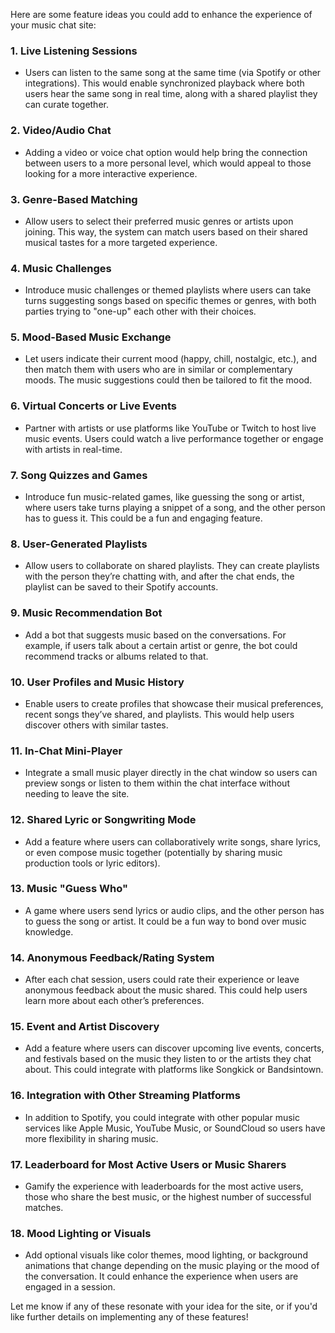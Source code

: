 Here are some feature ideas you could add to enhance the experience of your music chat site:

### 1. **Live Listening Sessions**
   - Users can listen to the same song at the same time (via Spotify or other integrations). This would enable synchronized playback where both users hear the same song in real time, along with a shared playlist they can curate together.

### 2. **Video/Audio Chat**
   - Adding a video or voice chat option would help bring the connection between users to a more personal level, which would appeal to those looking for a more interactive experience.

### 3. **Genre-Based Matching**
   - Allow users to select their preferred music genres or artists upon joining. This way, the system can match users based on their shared musical tastes for a more targeted experience.

### 4. **Music Challenges**
   - Introduce music challenges or themed playlists where users can take turns suggesting songs based on specific themes or genres, with both parties trying to "one-up" each other with their choices.

### 5. **Mood-Based Music Exchange**
   - Let users indicate their current mood (happy, chill, nostalgic, etc.), and then match them with users who are in similar or complementary moods. The music suggestions could then be tailored to fit the mood.

### 6. **Virtual Concerts or Live Events**
   - Partner with artists or use platforms like YouTube or Twitch to host live music events. Users could watch a live performance together or engage with artists in real-time.

### 7. **Song Quizzes and Games**
   - Introduce fun music-related games, like guessing the song or artist, where users take turns playing a snippet of a song, and the other person has to guess it. This could be a fun and engaging feature.

### 8. **User-Generated Playlists**
   - Allow users to collaborate on shared playlists. They can create playlists with the person they’re chatting with, and after the chat ends, the playlist can be saved to their Spotify accounts.

### 9. **Music Recommendation Bot**
   - Add a bot that suggests music based on the conversations. For example, if users talk about a certain artist or genre, the bot could recommend tracks or albums related to that.

### 10. **User Profiles and Music History**
   - Enable users to create profiles that showcase their musical preferences, recent songs they’ve shared, and playlists. This would help users discover others with similar tastes.

### 11. **In-Chat Mini-Player**
   - Integrate a small music player directly in the chat window so users can preview songs or listen to them within the chat interface without needing to leave the site.

### 12. **Shared Lyric or Songwriting Mode**
   - Add a feature where users can collaboratively write songs, share lyrics, or even compose music together (potentially by sharing music production tools or lyric editors).

### 13. **Music "Guess Who"**
   - A game where users send lyrics or audio clips, and the other person has to guess the song or artist. It could be a fun way to bond over music knowledge.

### 14. **Anonymous Feedback/Rating System**
   - After each chat session, users could rate their experience or leave anonymous feedback about the music shared. This could help users learn more about each other’s preferences.

### 15. **Event and Artist Discovery**
   - Add a feature where users can discover upcoming live events, concerts, and festivals based on the music they listen to or the artists they chat about. This could integrate with platforms like Songkick or Bandsintown.

### 16. **Integration with Other Streaming Platforms**
   - In addition to Spotify, you could integrate with other popular music services like Apple Music, YouTube Music, or SoundCloud so users have more flexibility in sharing music.

### 17. **Leaderboard for Most Active Users or Music Sharers**
   - Gamify the experience with leaderboards for the most active users, those who share the best music, or the highest number of successful matches.

### 18. **Mood Lighting or Visuals**
   - Add optional visuals like color themes, mood lighting, or background animations that change depending on the music playing or the mood of the conversation. It could enhance the experience when users are engaged in a session.

Let me know if any of these resonate with your idea for the site, or if you'd like further details on implementing any of these features!